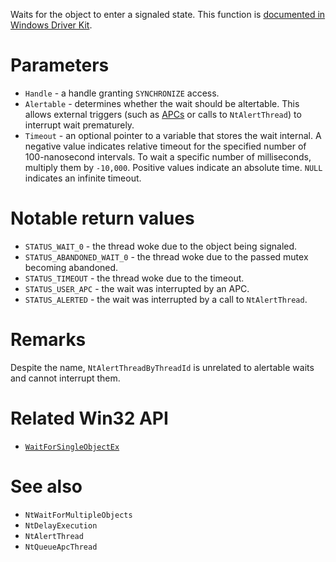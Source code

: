 Waits for the object to enter a signaled state. This function is [documented in Windows Driver Kit](https://learn.microsoft.com/en-us/windows-hardware/drivers/ddi/ntifs/nf-ntifs-zwwaitforsingleobject).

# Parameters
 - `Handle` - a handle granting `SYNCHRONIZE` access.
 - `Alertable` - determines whether the wait should be altertable. This allows external triggers (such as [APCs](https://learn.microsoft.com/en-us/windows/win32/sync/asynchronous-procedure-calls) or calls to `NtAlertThread`) to interrupt wait prematurely.
 - `Timeout` - an optional pointer to a variable that stores the wait internal. A negative value indicates relative timeout for the specified number of 100-nanosecond intervals. To wait a specific number of milliseconds, multiply them by `-10,000`. Positive values indicate an absolute time. `NULL` indicates an infinite timeout.

# Notable return values
 - `STATUS_WAIT_0` - the thread woke due to the object being signaled.
 - `STATUS_ABANDONED_WAIT_0` - the thread woke due to the passed mutex becoming abandoned.
 - `STATUS_TIMEOUT` - the thread woke due to the timeout.
 - `STATUS_USER_APC` - the wait was interrupted by an APC.
 - `STATUS_ALERTED` - the wait was interrupted by a call to `NtAlertThread`.

# Remarks
Despite the name, `NtAlertThreadByThreadId` is unrelated to alertable waits and cannot interrupt them.

# Related Win32 API
 - [`WaitForSingleObjectEx`](https://learn.microsoft.com/en-us/windows/win32/api/synchapi/nf-synchapi-waitforsingleobjectex)

# See also
 - `NtWaitForMultipleObjects`
 - `NtDelayExecution`
 - `NtAlertThread`
 - `NtQueueApcThread`
